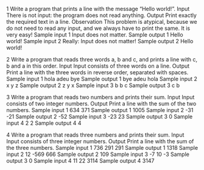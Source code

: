 1
Write a program that prints a line with the message “Hello world!”.
Input
There is not input: the program does not read anything.
Output
Print exactly the required text in a line.
Observation
This problem is atypical, because we do not need to read any input, and we always have to
print the same. It is very easy!
Sample input 1
Input does not matter.
Sample output 1
Hello world!
Sample input 2
Really: Input does not matter!
Sample output 2
Hello world!

2
Write a program that reads three words a, b and c, and prints a line with c, b and a in this
order.
Input
Input consists of three words on a line.
Output
Print a line with the three words in reverse order, separated with spaces.
Sample input 1
hola adeu bye
Sample output 1
bye adeu hola
Sample input 2
x y z
Sample output 2
z y x
Sample input 3
b b c
Sample output 3
c b 

3
Write a program that reads two numbers and prints their sum.
Input
Input consists of two integer numbers.
Output
Print a line with the sum of the two numbers.
Sample input 1
634 371
Sample output 1
1005
Sample input 2
-31 -21
Sample output 2
-52
Sample input 3
-23 23
Sample output 3
0
Sample input 4
2
2
Sample output 4
4

4
Write a program that reads three numbers and prints their sum.
Input
Input consists of three integer numbers.
Output
Print a line with the sum of the three numbers.
Sample input 1
736 291 291
Sample output 1
1318
Sample input 2
12 -569 666
Sample output 2
109
Sample input 3
-7 10 -3
Sample output 3
0
Sample input 4
11 22
3114
Sample output 4
3147








































